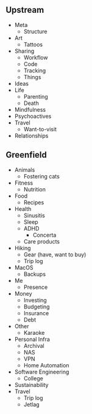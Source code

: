## Upstream

- Meta
  - Structure
- Art
  - Tattoos
- Sharing
  - Workflow
  - Code
  - Tracking
  - Things
- Ideas
- Life
  - Parenting
  - Death
- Mindfulness
- Psychoactives
- Travel
  - Want-to-visit
- Relationships

## Greenfield

- Animals
  - Fostering cats
- Fitness
  - Nutrition
- Food
  - Recipes
- Health
  - Sinusitis
  - Sleep
  - ADHD
    - Concerta
  - Care products
- Hiking
  - Gear (have, want to buy)
  - Trip log
- MacOS
  - Backups
- Me
  - Presence
- Money
  - Investing
  - Budgeting
  - Insurance
  - Debt
- Other
  - Karaoke
- Personal Infra
  - Archival
  - NAS
  - VPN
  - Home Automation
- Software Engineering
  - College
- Sustainability
- Travel
  - Trip log
  - Jetlag